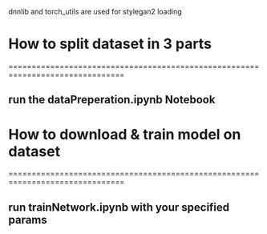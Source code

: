 dnnlib and torch_utils are used for stylegan2 loading

# How to split dataset in 3 parts
===============================================================================
## run the dataPreperation.ipynb Notebook



# How to download & train model on dataset
===============================================================================
## run trainNetwork.ipynb with your specified params